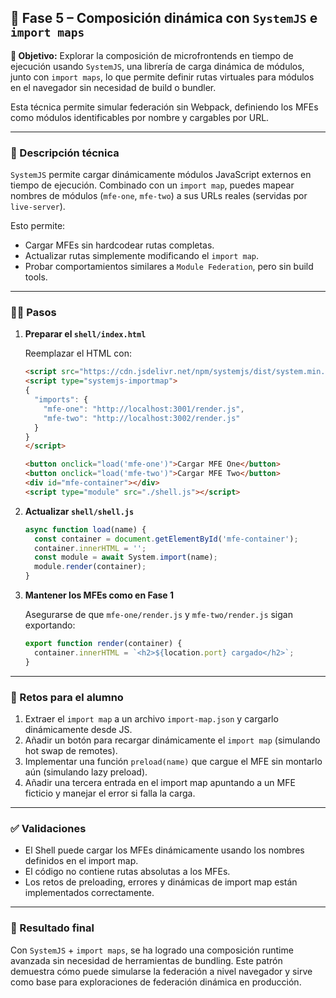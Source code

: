 ## 🧱 Fase 5 – Composición dinámica con `SystemJS` e `import maps`

**🌟 Objetivo:**
Explorar la composición de microfrontends en tiempo de ejecución usando `SystemJS`, una librería de carga dinámica de módulos, junto con `import maps`, lo que permite definir rutas virtuales para módulos en el navegador sin necesidad de build o bundler.

Esta técnica permite simular federación sin Webpack, definiendo los MFEs como módulos identificables por nombre y cargables por URL.

---

### 📜 Descripción técnica

`SystemJS` permite cargar dinámicamente módulos JavaScript externos en tiempo de ejecución. Combinado con un `import map`, puedes mapear nombres de módulos (`mfe-one`, `mfe-two`) a sus URLs reales (servidas por `live-server`).

Esto permite:

* Cargar MFEs sin hardcodear rutas completas.
* Actualizar rutas simplemente modificando el `import map`.
* Probar comportamientos similares a `Module Federation`, pero sin build tools.

---

### 🧍‍♂️ Pasos

1. **Preparar el `shell/index.html`**

   Reemplazar el HTML con:

   ```html
   <script src="https://cdn.jsdelivr.net/npm/systemjs/dist/system.min.js"></script>
   <script type="systemjs-importmap">
   {
     "imports": {
       "mfe-one": "http://localhost:3001/render.js",
       "mfe-two": "http://localhost:3002/render.js"
     }
   }
   </script>

   <button onclick="load('mfe-one')">Cargar MFE One</button>
   <button onclick="load('mfe-two')">Cargar MFE Two</button>
   <div id="mfe-container"></div>
   <script type="module" src="./shell.js"></script>
   ```

2. **Actualizar `shell/shell.js`**

   ```js
   async function load(name) {
     const container = document.getElementById('mfe-container');
     container.innerHTML = '';
     const module = await System.import(name);
     module.render(container);
   }
   ```

3. **Mantener los MFEs como en Fase 1**

   Asegurarse de que `mfe-one/render.js` y `mfe-two/render.js` sigan exportando:

   ```js
   export function render(container) {
     container.innerHTML = `<h2>${location.port} cargado</h2>`;
   }
   ```

---

### 🔧 Retos para el alumno

1. Extraer el `import map` a un archivo `import-map.json` y cargarlo dinámicamente desde JS.
2. Añadir un botón para recargar dinámicamente el `import map` (simulando hot swap de remotes).
3. Implementar una función `preload(name)` que cargue el MFE sin montarlo aún (simulando lazy preload).
4. Añadir una tercera entrada en el import map apuntando a un MFE ficticio y manejar el error si falla la carga.

---

### ✅ Validaciones

* El Shell puede cargar los MFEs dinámicamente usando los nombres definidos en el import map.
* El código no contiene rutas absolutas a los MFEs.
* Los retos de preloading, errores y dinámicas de import map están implementados correctamente.

---

### 📌 Resultado final

Con `SystemJS` + `import maps`, se ha logrado una composición runtime avanzada sin necesidad de herramientas de bundling. Este patrón demuestra cómo puede simularse la federación a nivel navegador y sirve como base para exploraciones de federación dinámica en producción.
